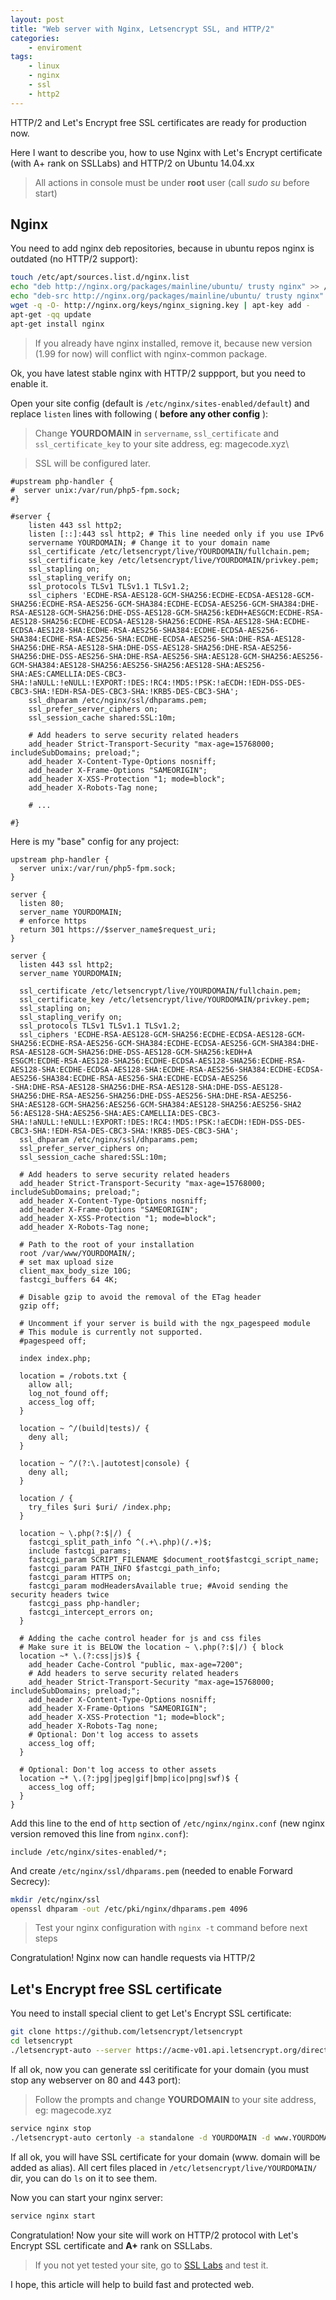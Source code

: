 ```yaml
---
layout: post
title: "Web server with Nginx, Letsencrypt SSL, and HTTP/2"
categories:
    - enviroment
tags:
    - linux
    - nginx
    - ssl
    - http2
--- 
```


HTTP/2 and Let's Encrypt free SSL certificates are ready for production now. 

Here I want to describe you, how to use Nginx with Let's Encrypt certificate (with A+ rank on SSLLabs) and HTTP/2 on Ubuntu 14.04.xx
<!--break-->

> All actions in console must be under **root** user (call _sudo su_ before start)

## Nginx

You need to add nginx deb repositories, because in ubuntu repos nginx is outdated (no HTTP/2 support):

~~~bash
touch /etc/apt/sources.list.d/nginx.list
echo "deb http://nginx.org/packages/mainline/ubuntu/ trusty nginx" >> /etc/apt/sources.list.d/nginx.list
echo "deb-src http://nginx.org/packages/mainline/ubuntu/ trusty nginx" >> /etc/apt/sources.list.d/nginx.list
wget -q -O- http://nginx.org/keys/nginx_signing.key | apt-key add -
apt-get -qq update
apt-get install nginx
~~~

> If you already have nginx installed, remove it, because new version (1.99 for now) will conflict with nginx-common package.

Ok, you have latest stable nginx with HTTP/2 suppport, but you need to enable it.

Open your site config (default is `/etc/nginx/sites-enabled/default`) and replace `listen` lines with following ( **before any other config** ):

> Change **YOURDOMAIN** in `servername`, `ssl_certificate` and `ssl_certificate_key` to your site address, eg: magecode.xyz\

> SSL will be configured later.

~~~
#upstream php-handler {
#  server unix:/var/run/php5-fpm.sock;
#}

#server {
    listen 443 ssl http2;
    listen [::]:443 ssl http2; # This line needed only if you use IPv6
    servername YOURDOMAIN; # Change it to your domain name
    ssl_certificate /etc/letsencrypt/live/YOURDOMAIN/fullchain.pem;
    ssl_certificate_key /etc/letsencrypt/live/YOURDOMAIN/privkey.pem;
    ssl_stapling on;
    ssl_stapling_verify on;
    ssl_protocols TLSv1 TLSv1.1 TLSv1.2;
    ssl_ciphers 'ECDHE-RSA-AES128-GCM-SHA256:ECDHE-ECDSA-AES128-GCM-SHA256:ECDHE-RSA-AES256-GCM-SHA384:ECDHE-ECDSA-AES256-GCM-SHA384:DHE-RSA-AES128-GCM-SHA256:DHE-DSS-AES128-GCM-SHA256:kEDH+AESGCM:ECDHE-RSA-AES128-SHA256:ECDHE-ECDSA-AES128-SHA256:ECDHE-RSA-AES128-SHA:ECDHE-ECDSA-AES128-SHA:ECDHE-RSA-AES256-SHA384:ECDHE-ECDSA-AES256-SHA384:ECDHE-RSA-AES256-SHA:ECDHE-ECDSA-AES256-SHA:DHE-RSA-AES128-SHA256:DHE-RSA-AES128-SHA:DHE-DSS-AES128-SHA256:DHE-RSA-AES256-SHA256:DHE-DSS-AES256-SHA:DHE-RSA-AES256-SHA:AES128-GCM-SHA256:AES256-GCM-SHA384:AES128-SHA256:AES256-SHA256:AES128-SHA:AES256-SHA:AES:CAMELLIA:DES-CBC3-SHA:!aNULL:!eNULL:!EXPORT:!DES:!RC4:!MD5:!PSK:!aECDH:!EDH-DSS-DES-CBC3-SHA:!EDH-RSA-DES-CBC3-SHA:!KRB5-DES-CBC3-SHA';
    ssl_dhparam /etc/nginx/ssl/dhparams.pem;
    ssl_prefer_server_ciphers on;
    ssl_session_cache shared:SSL:10m;

    # Add headers to serve security related headers
    add_header Strict-Transport-Security "max-age=15768000; includeSubDomains; preload;";
    add_header X-Content-Type-Options nosniff;
    add_header X-Frame-Options "SAMEORIGIN";
    add_header X-XSS-Protection "1; mode=block";
    add_header X-Robots-Tag none;
    
    # ...

#}
~~~

Here is my "base" config for any project:

~~~
upstream php-handler {
  server unix:/var/run/php5-fpm.sock;
}

server {
  listen 80;
  server_name YOURDOMAIN;
  # enforce https
  return 301 https://$server_name$request_uri;
}

server {
  listen 443 ssl http2;
  server_name YOURDOMAIN;

  ssl_certificate /etc/letsencrypt/live/YOURDOMAIN/fullchain.pem;
  ssl_certificate_key /etc/letsencrypt/live/YOURDOMAIN/privkey.pem;
  ssl_stapling on;
  ssl_stapling_verify on;
  ssl_protocols TLSv1 TLSv1.1 TLSv1.2;
  ssl_ciphers 'ECDHE-RSA-AES128-GCM-SHA256:ECDHE-ECDSA-AES128-GCM-SHA256:ECDHE-RSA-AES256-GCM-SHA384:ECDHE-ECDSA-AES256-GCM-SHA384:DHE-RSA-AES128-GCM-SHA256:DHE-DSS-AES128-GCM-SHA256:kEDH+A
ESGCM:ECDHE-RSA-AES128-SHA256:ECDHE-ECDSA-AES128-SHA256:ECDHE-RSA-AES128-SHA:ECDHE-ECDSA-AES128-SHA:ECDHE-RSA-AES256-SHA384:ECDHE-ECDSA-AES256-SHA384:ECDHE-RSA-AES256-SHA:ECDHE-ECDSA-AES256
-SHA:DHE-RSA-AES128-SHA256:DHE-RSA-AES128-SHA:DHE-DSS-AES128-SHA256:DHE-RSA-AES256-SHA256:DHE-DSS-AES256-SHA:DHE-RSA-AES256-SHA:AES128-GCM-SHA256:AES256-GCM-SHA384:AES128-SHA256:AES256-SHA2
56:AES128-SHA:AES256-SHA:AES:CAMELLIA:DES-CBC3-SHA:!aNULL:!eNULL:!EXPORT:!DES:!RC4:!MD5:!PSK:!aECDH:!EDH-DSS-DES-CBC3-SHA:!EDH-RSA-DES-CBC3-SHA:!KRB5-DES-CBC3-SHA';
  ssl_dhparam /etc/nginx/ssl/dhparams.pem;
  ssl_prefer_server_ciphers on;
  ssl_session_cache shared:SSL:10m;

  # Add headers to serve security related headers
  add_header Strict-Transport-Security "max-age=15768000; includeSubDomains; preload;";
  add_header X-Content-Type-Options nosniff;
  add_header X-Frame-Options "SAMEORIGIN";
  add_header X-XSS-Protection "1; mode=block";
  add_header X-Robots-Tag none;

  # Path to the root of your installation
  root /var/www/YOURDOMAIN/;
  # set max upload size
  client_max_body_size 10G;
  fastcgi_buffers 64 4K;

  # Disable gzip to avoid the removal of the ETag header
  gzip off;

  # Uncomment if your server is build with the ngx_pagespeed module
  # This module is currently not supported.
  #pagespeed off;

  index index.php;

  location = /robots.txt {
    allow all;
    log_not_found off;
    access_log off;
  }

  location ~ ^/(build|tests)/ {
    deny all;
  }

  location ~ ^/(?:\.|autotest|console) {
    deny all;
  }

  location / {
    try_files $uri $uri/ /index.php;
  }

  location ~ \.php(?:$|/) {
    fastcgi_split_path_info ^(.+\.php)(/.+)$;
    include fastcgi_params;
    fastcgi_param SCRIPT_FILENAME $document_root$fastcgi_script_name;
    fastcgi_param PATH_INFO $fastcgi_path_info;
    fastcgi_param HTTPS on;
    fastcgi_param modHeadersAvailable true; #Avoid sending the security headers twice
    fastcgi_pass php-handler;
    fastcgi_intercept_errors on;
  }

  # Adding the cache control header for js and css files
  # Make sure it is BELOW the location ~ \.php(?:$|/) { block
  location ~* \.(?:css|js)$ {
    add_header Cache-Control "public, max-age=7200";
    # Add headers to serve security related headers
    add_header Strict-Transport-Security "max-age=15768000; includeSubDomains; preload;";
    add_header X-Content-Type-Options nosniff;
    add_header X-Frame-Options "SAMEORIGIN";
    add_header X-XSS-Protection "1; mode=block";
    add_header X-Robots-Tag none;
    # Optional: Don't log access to assets
    access_log off;
  }

  # Optional: Don't log access to other assets
  location ~* \.(?:jpg|jpeg|gif|bmp|ico|png|swf)$ {
    access_log off;
  }
}

~~~

Add this line to the end of `http` section of `/etc/nginx/nginx.conf` (new nginx version removed this line from `nginx.conf`):

~~~
include /etc/nginx/sites-enabled/*;
~~~

And create `/etc/nginx/ssl/dhparams.pem` (needed to enable Forward Secrecy):

~~~bash
mkdir /etc/nginx/ssl
openssl dhparam -out /etc/pki/nginx/dhparams.pem 4096
~~~

> Test your nginx configuration with `nginx -t` command before next steps

Congratulation! Nginx now can handle requests via HTTP/2

## Let's Encrypt free SSL certificate

You need to install special client to get Let's Encrypt SSL certificate:

~~~bash
git clone https://github.com/letsencrypt/letsencrypt
cd letsencrypt
./letsencrypt-auto --server https://acme-v01.api.letsencrypt.org/directory -v --help
~~~

If all ok, now you can generate ssl ceritificate for your domain (you must stop any webserver on 80 and 443 port):

> Follow the prompts and change **YOURDOMAIN** to your site address, eg: magecode.xyz

~~~bash
service nginx stop
./letsencrypt-auto certonly -a standalone -d YOURDOMAIN -d www.YOURDOMAIN --server https://acme-v01.api.letsencrypt.org/directory --agree-dev-preview -v
~~~

If all ok, you will have SSL certificate for your domain (www. domain will be added as alias).
All cert files placed in `/etc/letsencrypt/live/YOURDOMAIN/` dir, you can do `ls` on it to see them.

Now you can start your nginx server:

~~~bash
service nginx start
~~~

Congratulation! Now your site will work on HTTP/2 protocol with Let's Encrypt SSL certificate and **A+** rank on SSLLabs.

> If you not yet tested your site, go to [SSL Labs](https://www.ssllabs.com/ssltest/analyze.html) and test it.

I hope, this article will help to build fast and protected web.